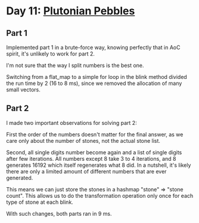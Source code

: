 # Day 11: [Plutonian Pebbles](https://adventofcode.com/2024/day/11)

## Part 1

Implemented part 1 in a brute-force way, knowing perfectly that in AoC spirit, it's unlikely to work for part 2.

I'm not sure that the way I split numbers is the best one.

Switching from a flat_map to a simple for loop in the blink method divided the run time by 2 (16 to 8 ms), since we removed the allocation of many small vectors.

## Part 2

I made two important observations for solving part 2:

First the order of the numbers doesn't matter for the final answer, as we care only about the number of stones, not the actual stone list.

Second, all single digits number become again and a list of single digits after few iterations. All numbers except 8 take 3 to 4 iterations, and 8 generates 16192 which itself regenerates what 8 did. In a nutshell, it's likely there are only a limited amount of different numbers that are ever generated.

This means we can just store the stones in a hashmap "stone" => "stone count". This allows us to do the transformation operation only once for each type of stone at each blink.

With such changes, both parts ran in 9 ms.
